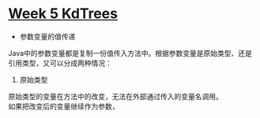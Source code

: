 # [Week 5 KdTrees](https://www.coursera.org/learn/algorithms-part1/programming/wuF0a/kd-trees)

* 参数变量的值传递

Java中的参数变量都是复制一份值传入方法中。根据参数变量是原始类型、还是引用类型，又可以分成两种情况：

1. 原始类型

原始类型的变量在方法中的改变，无法在外部通过传入的变量名调用。  
如果把改变后的变量继续作为参数，
